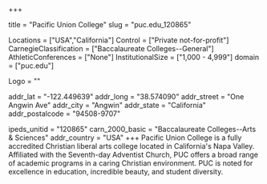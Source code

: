 
+++

title = "Pacific Union College"
slug = "puc.edu_120865"

Locations = ["USA","California"]
Control = ["Private not-for-profit"]
CarnegieClassification = ["Baccalaureate Colleges--General"]
AthleticConferences = ["None"]
InstitutionalSize = ["1,000 - 4,999"]
domain = ["puc.edu"]

Logo = ""

addr_lat = "-122.449639"
addr_long = "38.574090"
addr_street = "One Angwin Ave"
addr_city = "Angwin"
addr_state = "California"
addr_postalcode = "94508-9707"

ipeds_unitid = "120865"
carn_2000_basic = "Baccalaureate Colleges--Arts & Sciences"
addr_country = "USA"
+++
    Pacific Union College is a fully accredited Christian liberal arts college located in California's Napa Valley. Affiliated with the Seventh-day Adventist Church, PUC offers a broad range of academic programs in a caring Christian environment. PUC is noted for excellence in education, incredible beauty, and student diversity.
